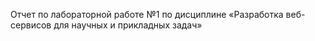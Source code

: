 Отчет по лабораторной работе №1 по дисциплине 
«Разработка веб-сервисов для научных и прикладных задач»

